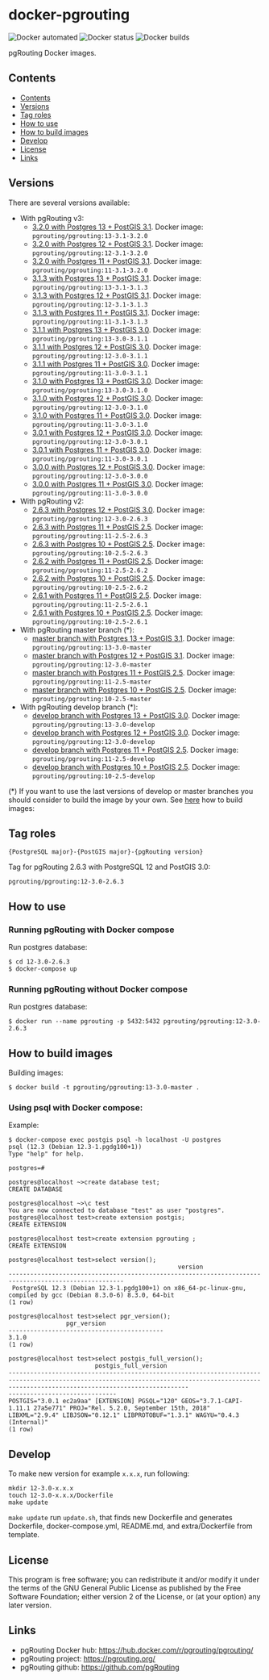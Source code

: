 # docker-pgrouting

![Docker automated](https://img.shields.io/docker/cloud/automated/pgrouting/pgrouting)
![Docker status](https://img.shields.io/docker/cloud/build/pgrouting/pgrouting)
![Docker builds](https://img.shields.io/docker/pulls/pgrouting/pgrouting)


pgRouting Docker images.

## Contents
- [Contents](#contents)
- [Versions](#versions)
- [Tag roles](#tag-roles)
- [How to use](#how-to-use)
- [How to build images](#how-to-build-images)
- [Develop](#develop)
- [License](#license)
- [Links](#links)

## Versions

There are several versions available:

- With pgRouting v3:
  - [3.2.0 with Postgres 13 + PostGIS 3.1](13-3.1-3.2.0/). Docker image: `pgrouting/pgrouting:13-3.1-3.2.0`
  - [3.2.0 with Postgres 12 + PostGIS 3.1](12-3.1-3.2.0/). Docker image: `pgrouting/pgrouting:12-3.1-3.2.0`
  - [3.2.0 with Postgres 11 + PostGIS 3.1](11-3.1-3.2.0/). Docker image: `pgrouting/pgrouting:11-3.1-3.2.0`
  - [3.1.3 with Postgres 13 + PostGIS 3.1](13-3.1-3.1.3/). Docker image: `pgrouting/pgrouting:13-3.1-3.1.3`
  - [3.1.3 with Postgres 12 + PostGIS 3.1](12-3.1-3.1.3/). Docker image: `pgrouting/pgrouting:12-3.1-3.1.3`
  - [3.1.3 with Postgres 11 + PostGIS 3.1](11-3.1-3.1.3/). Docker image: `pgrouting/pgrouting:11-3.1-3.1.3`
  - [3.1.1 with Postgres 13 + PostGIS 3.0](13-3.0-3.1.1/). Docker image: `pgrouting/pgrouting:13-3.0-3.1.1`
  - [3.1.1 with Postgres 12 + PostGIS 3.0](12-3.0-3.1.1/). Docker image: `pgrouting/pgrouting:12-3.0-3.1.1`
  - [3.1.1 with Postgres 11 + PostGIS 3.0](11-3.0-3.1.1/). Docker image: `pgrouting/pgrouting:11-3.0-3.1.1`
  - [3.1.0 with Postgres 13 + PostGIS 3.0](13-3.0-3.1.0/). Docker image: `pgrouting/pgrouting:13-3.0-3.1.0`
  - [3.1.0 with Postgres 12 + PostGIS 3.0](12-3.0-3.1.0/). Docker image: `pgrouting/pgrouting:12-3.0-3.1.0`
  - [3.1.0 with Postgres 11 + PostGIS 3.0](11-3.0-3.1.0/). Docker image: `pgrouting/pgrouting:11-3.0-3.1.0`
  - [3.0.1 with Postgres 12 + PostGIS 3.0](12-3.0-3.0.1/). Docker image: `pgrouting/pgrouting:12-3.0-3.0.1`
  - [3.0.1 with Postgres 11 + PostGIS 3.0](11-3.0-3.0.1/). Docker image: `pgrouting/pgrouting:11-3.0-3.0.1`
  - [3.0.0 with Postgres 12 + PostGIS 3.0](12-3.0-3.0.0/). Docker image: `pgrouting/pgrouting:12-3.0-3.0.0`
  - [3.0.0 with Postgres 11 + PostGIS 3.0](11-3.0-3.0.0/). Docker image: `pgrouting/pgrouting:11-3.0-3.0.0`
- With pgRouting v2:
  - [2.6.3 with Postgres 12 + PostGIS 3.0](12-3.0-2.6.3/). Docker image: `pgrouting/pgrouting:12-3.0-2.6.3`
  - [2.6.3 with Postgres 11 + PostGIS 2.5](11-2.5-2.6.3/). Docker image: `pgrouting/pgrouting:11-2.5-2.6.3`
  - [2.6.3 with Postgres 10 + PostGIS 2.5](10-2.5-2.6.3/). Docker image: `pgrouting/pgrouting:10-2.5-2.6.3`
  - [2.6.2 with Postgres 11 + PostGIS 2.5](11-2.5-2.6.2/). Docker image: `pgrouting/pgrouting:11-2.5-2.6.2`
  - [2.6.2 with Postgres 10 + PostGIS 2.5](10-2.5-2.6.2/). Docker image: `pgrouting/pgrouting:10-2.5-2.6.2`
  - [2.6.1 with Postgres 11 + PostGIS 2.5](11-2.5-2.6.1/). Docker image: `pgrouting/pgrouting:11-2.5-2.6.1`
  - [2.6.1 with Postgres 10 + PostGIS 2.5](10-2.5-2.6.1/). Docker image: `pgrouting/pgrouting:10-2.5-2.6.1`
- With pgRouting master branch (*):
  - [master branch with Postgres 13 + PostGIS 3.1](13-3.0-develop/). Docker image: `pgrouting/pgrouting:13-3.0-master`
  - [master branch with Postgres 12 + PostGIS 3.1](12-3.0-develop/). Docker image: `pgrouting/pgrouting:12-3.0-master`
  - [master branch with Postgres 11 + PostGIS 2.5](11-2.5-develop/). Docker image: `pgrouting/pgrouting:11-2.5-master`
  - [master branch with Postgres 10 + PostGIS 2.5](10-2.5-develop/). Docker image: `pgrouting/pgrouting:10-2.5-master`
- With pgRouting develop branch (*):
  - [develop branch with Postgres 13 + PostGIS 3.0](13-3.0-develop/). Docker image: `pgrouting/pgrouting:13-3.0-develop`
  - [develop branch with Postgres 12 + PostGIS 3.0](12-3.0-develop/). Docker image: `pgrouting/pgrouting:12-3.0-develop`
  - [develop branch with Postgres 11 + PostGIS 2.5](11-2.5-develop/). Docker image: `pgrouting/pgrouting:11-2.5-develop`
  - [develop branch with Postgres 10 + PostGIS 2.5](10-2.5-develop/). Docker image: `pgrouting/pgrouting:10-2.5-develop`

(*) If you want to use the last versions of develop or master branches you should consider to build the image by your own. See [here](#how-to-build-images) how to build images:

## Tag roles

`{PostgreSQL major}-{PostGIS major}-{pgRouting version}`

Tag for pgRouting 2.6.3 with PostgreSQL 12 and PostGIS 3.0:

`pgrouting/pgrouting:12-3.0-2.6.3`

## How to use

### Running pgRouting with Docker compose

Run postgres database:
```
$ cd 12-3.0-2.6.3
$ docker-compose up
```

### Running pgRouting without Docker compose

Run postgres database:
```
$ docker run --name pgrouting -p 5432:5432 pgrouting/pgrouting:12-3.0-2.6.3
```

## How to build images

Building images:
```
$ docker build -t pgrouting/pgrouting:13-3.0-master .
```


### Using psql with Docker compose:

Example:

```
$ docker-compose exec postgis psql -h localhost -U postgres
psql (12.3 (Debian 12.3-1.pgdg100+1))
Type "help" for help.

postgres=#

postgres@localhost ~>create database test;
CREATE DATABASE

postgres@localhost ~>\c test
You are now connected to database "test" as user "postgres".
postgres@localhost test>create extension postgis;                                          
CREATE EXTENSION

postgres@localhost test>create extension pgrouting ;
CREATE EXTENSION

postgres@localhost test>select version();
                                               version                                                
------------------------------------------------------------------------------------------------------
 PostgreSQL 12.3 (Debian 12.3-1.pgdg100+1) on x86_64-pc-linux-gnu, compiled by gcc (Debian 8.3.0-6) 8.3.0, 64-bit
(1 row)

postgres@localhost test>select pgr_version();
                pgr_version                
-------------------------------------------
3.1.0
(1 row)

postgres@localhost test>select postgis_full_version();
                        postgis_full_version                                                                      
----------------------------------------------------------------------------------------------------------------------------------------------------------------------------------------------
------------------------------
POSTGIS="3.0.1 ec2a9aa" [EXTENSION] PGSQL="120" GEOS="3.7.1-CAPI-1.11.1 27a5e771" PROJ="Rel. 5.2.0, September 15th, 2018" LIBXML="2.9.4" LIBJSON="0.12.1" LIBPROTOBUF="1.3.1" WAGYU="0.4.3 (Internal)"
(1 row)
```

## Develop

To make new version for example `x.x.x`, run following:

```
mkdir 12-3.0-x.x.x
touch 12-3.0-x.x.x/Dockerfile
make update
```

`make update` run `update.sh`, that finds new Dockerfile and generates Dockerfile, docker-compose.yml, README.md, and extra/Dockerfile from template.

## License

This program is free software; you can redistribute it and/or modify it under the terms of the GNU General Public License as published by the Free Software Foundation; either version 2 of the License, or (at your option) any later version.

## Links

- pgRouting Docker hub: https://hub.docker.com/r/pgrouting/pgrouting/
- pgRouting project: https://pgrouting.org/
- pgRouting github: https://github.com/pgRouting
